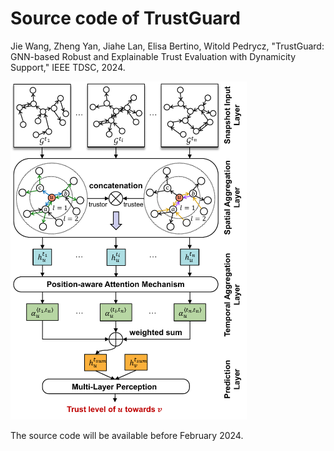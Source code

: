 # Source code of TrustGuard
Jie Wang, Zheng Yan, Jiahe Lan, Elisa Bertino, Witold Pedrycz, "TrustGuard: GNN-based Robust and Explainable Trust Evaluation with Dynamicity Support," IEEE TDSC, 2024.

<img src="./TrustGuard architecture.pdf" width="75%">

The source code will be available before February 2024.
